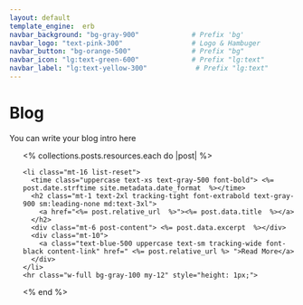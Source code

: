 ```yaml
---
layout: default
template_engine:  erb
navbar_background: "bg-gray-900"             # Prefix 'bg'
navbar_logo: "text-pink-300"                 # Logo & Hambuger
navbar_button: "bg-orange-500"               # Prefix "bg"
navbar_icon: "lg:text-green-600"             # Prefix "lg:text"
navbar_label: "lg:text-yellow-300"            # Prefix "lg:text"  
---
```


<div class="container max-w-screen-md py-24 md:py-28 mx-auto px-4 sm:px-6 lg:px-8">
    <h1 class="text-4xl font-black">Blog</h1>
    <p class="content-text text-lg mt-6">
    You can write your blog intro here
    </p>
  <ul class="mt-12">
<%   collections.posts.resources.each do |post|                                                                                             %>

    <li class="mt-16 list-reset">
      <time class="uppercase text-xs text-gray-500 font-bold"> <%=  post.date.strftime site.metadata.date_format  %></time>
      <h2 class="mt-1 text-2xl tracking-tight font-extrabold text-gray-900 sm:leading-none md:text-3xl">
        <a href="<%= post.relative_url  %>"><%= post.data.title  %></a>
      </h2>
      <div class="mt-6 post-content"> <%= post.data.excerpt  %></div>
      <div class="mt-10">
        <a class="text-blue-500 uppercase text-sm tracking-wide font-black content-link" href=" <%= post.relative_url %> ">Read More</a>
      </div>
    </li>
    <hr class="w-full bg-gray-100 my-12" style="height: 1px;">
<%   end                                                                                                                                   %>
  </ul>
</div>
